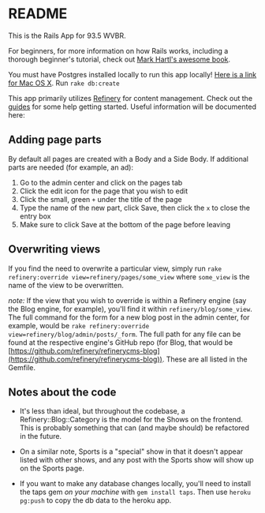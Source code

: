 README
======
This is the Rails App for 93.5 WVBR.

For beginners, for more information on how Rails works, including a thorough beginner's tutorial, check out [Mark Hartl's awesome book](https://www.railstutorial.org/book).

You must have Postgres installed locally to run this app locally! [Here is a link for Mac OS X](http://postgresapp.com/). Run `rake db:create`

This app primarily utilizes [Refinery](http://refinerycms.com) for content management. Check out the [guides](http://refinerycms.com/guides) for some help getting started. Useful information will be documented here:

Adding page parts
-----------------
By default all pages are created with a Body and a Side Body. If additional parts are needed (for example, an ad): 
1. Go to the admin center and click on the pages tab
2. Click the edit icon for the page that you wish to edit
3. Click the small, green `+` under the title of the page
4. Type the name of the new part, click Save, then click the `x` to close the entry box
5. Make sure to click Save at the bottom of the page before leaving

Overwriting views
-----------------
If you find the need to overwrite a particular view, simply run `rake refinery:override view=refinery/pages/some_view` where `some_view` is the name of the view to be overwritten.

*note:* If the view that you wish to override is within a Refinery engine (say the Blog engine, for example), you'll find it within `refinery/blog/some_view`.
The full command for the form for a new blog post in the admin center, for example, would be `rake refinery:override view=refinery/blog/admin/posts/_form`. The full path for any file can be found at the respective engine's GitHub repo (for Blog, that would be [https://github.com/refinery/refinerycms-blog](https://github.com/refinery/refinerycms-blog)). These are all listed in the Gemfile.

Notes about the code
--------------------
* It's less than ideal, but throughout the codebase, a Refinery::Blog::Category is the model for the Shows on the frontend. This is probably something that can (and maybe should) be refactored in the future.

* On a similar note, Sports is a "special" show in that it doesn't appear listed with other shows, and any post with the Sports show will show up on the Sports page.

* If you want to make any database changes locally, you'll need to install the taps gem _on your machine_ with `gem install taps`. Then use `heroku pg:push` to copy the db data to the heroku app.
